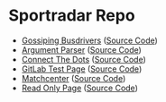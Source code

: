 # Sportradar Repo

- [Gossiping Busdrivers](https://daniel.harka.com/sportradar/gossiping-busdrivers/) ([Source Code](https://github.com/MrDanielHarka/sportradar/tree/main/gossiping-busdrivers))
- [Argument Parser](https://daniel.harka.com/sportradar/argument-parser/) ([Source Code](https://github.com/MrDanielHarka/sportradar/tree/main/argument-parser))
- [Connect The Dots](https://daniel.harka.com/sportradar/connect-the-dots/) ([Source Code](https://gitlab.sportradar.ag/d.harka/connect-the-dots))
- [GitLab Test Page](https://d.harka.pages.sportradar.ag/test-project/) ([Source Code](https://gitlab.sportradar.ag/d.harka/test-project))
- [Matchcenter](https://river935.github.io/matchcenter/) ([Source Code](https://github.com/River935/matchcenter))
- [Read Only Page](https://daniel.harka.com/sportradar/read-only) ([Source Code](https://github.com/MrDanielHarka/sportradar/tree/main/read-only))
